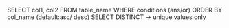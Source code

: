 SELECT col1, col2 FROM table_name WHERE conditions (ans/or) ORDER BY col_name (default:asc/ desc)
SELECT DISTINCT -> unique values only
